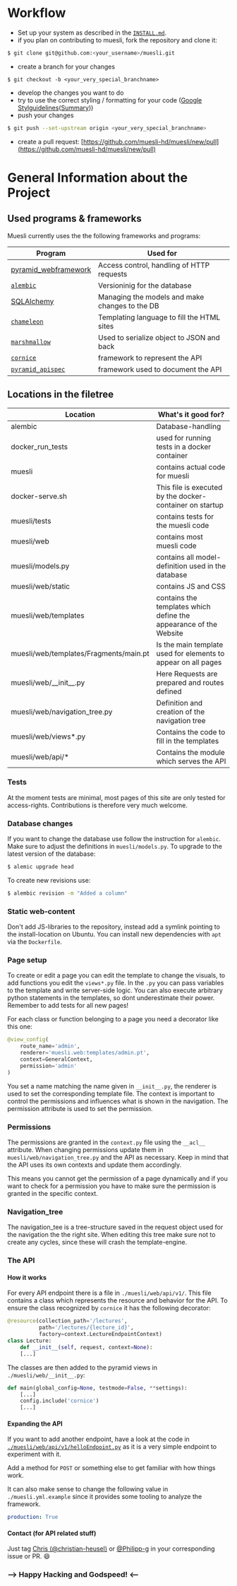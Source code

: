 # Workflow

* Set up your system as described in the [`INSTALL.md`](./INSTALL.md).
* if you plan on contributing to muesli, fork the repository and clone it:
```bash
$ git clone git@github.com:<your_username>/muesli.git
```
* create a branch for your changes
```
$ git checkout -b <your_very_special_branchname>
```
* develop the changes you want to do
* try to use the correct styling / formatting for your code ([Google Stylguidelines](https://github.com/google/styleguide/blob/gh-pages/pyguide.md)([Summary](https://github.com/christian-heusel/google_python_styleguidelines/blob/master/README.md)))
* push your changes
```bash
$ git push --set-upstream origin <your_very_special_branchname>
```
* create a pull request: [https://github.com/muesli-hd/muesli/new/pull](https://github.com/muesli-hd/muesli/new/pull)

# General Information about the Project

## Used programs & frameworks

Muesli currently uses the the following frameworks and programs:

| Program                                                               | Used for                                       |
|-----------------------------------------------------------------------|------------------------------------------------|
| [pyramid_webframework](https://trypyramid.com/documentation.html)     | Access control, handling of HTTP requests      |
| [`alembic`](https://alembic.sqlalchemy.org/en/latest/index.html)      | Versioninig for the database                   |
| [SQLAlchemy](https://www.sqlalchemy.org/)                             | Managing the models and make changes to the DB |
| [`chameleon`](https://chameleon.readthedocs.io/en/latest/index.html)  | Templating language to fill the HTML sites     |
| [`marshmallow`](https://marshmallow.readthedocs.io/en/3.0/index.html) | Used to serialize object to JSON and back      |
| [`cornice`](https://cornice.readthedocs.io/en/latest/index.html)      | framework to represent the API                 |
| [`pyramid_apispec`](https://github.com/ergo/pyramid_apispec/)         | framework used to document the API             |

## Locations in the filetree

| Location                               | What's it good for?                                               |
|----------------------------------------|-------------------------------------------------------------------|
| alembic                                | Database-handling                                                 |
| docker\_run\_tests                     | used for running tests in a docker container                      |
| muesli                                 | contains actual code for muesli                                   |
| docker-serve.sh                        | This file is executed by the docker-container on startup          |
| muesli/tests                           | contains tests for the muesli code                                |
| muesli/web                             | contains most muesli code                                         |
| muesli/models.py                       | contains all model-definition used in the database                |
| muesli/web/static                      | contains JS and CSS                                               |
| muesli/web/templates                   | contains the templates which define the appearance of the Website |
| muesli/web/templates/Fragments/main.pt | Is the main template used for elements to appear on all pages     |
| muesli/web/\_\_init\_\_.py             | Here Requests are prepared and routes defined                     |
| muesli/web/navigation\_tree.py         | Definition and creation of the navigation tree                    |
| muesli/web/views\*.py                  | Contains the code to fill in the templates                        |
| muesli/web/api/\*                      | Contains the module which serves the API                          |

### Tests

At the moment tests are minimal, most pages of this site are only tested for
access-rights. Contributions is therefore very much welcome.

### Database changes

If you want to change the database use follow the instruction for `alembic`. Make
sure to adjust the definitions in `muesli/models.py`.
To upgrade to the latest version of the database:
```bash
$ alemic upgrade head
```
To create new revisions use:
```bash
$ alembic revision -m "Added a column"
```

### Static web-content

Don't add JS-libraries to the repository, instead add a symlink pointing to the
install-location on Ubuntu. You can install new dependencies with `apt` via the
`Dockerfile`.

### Page setup

To create or edit a page you can edit the template to change the visuals, to add
functions you edit the `views*.py` file. In the `.py` you can pass variables
to the template and write server-side logic.
You can also execute arbitrary python statements in the templates,
so dont underestimate their power.
Remember to add tests for all new pages!

For each class or function belonging to a page you need a decorator like this
one:

```python
@view_config(
    route_name='admin',
    renderer='muesli.web:templates/admin.pt',
    context=GeneralContext,
    permission='admin'
)
```

You set a name matching the name given in `__init__.py`, the renderer is used
to set the corresponding template file. The context is important to control the
permissions and influences what is shown in the navigation. The permission
attribute is used to set the permission.

### Permissions

The permissions are granted in the `context.py` file using the `__acl__` attribute.
When changing permissions update them in `muesli/web/navigation_tree.py` and the API as
necessary. Keep in mind that the API uses its own contexts and update them accordingly.

This means you cannot get the permission of a page dynamically and if you want
to check for a permission you have to make sure the permission is granted in the
specific context.

### Navigation\_tree

The navigation\_tee is a tree-structure saved in the request object used for the
navigation the the right site. When editing this tree make sure not to create
any cycles, since these will crash the template-engine.

### The API

#### How it works

For every API endpoint there is a file in `./muesli/web/api/v1/`.
This file contains a class which represents the resource and behavior for the API.
To ensure the class recognized by `cornice` it has the following decorator:

```python
@resource(collection_path='/lectures',
          path='/lectures/{lecture_id}',
          factory=context.LectureEndpointContext)
class Lecture:
    def __init__(self, request, context=None):
    [...]
```

The classes are then added to the pyramid views in `./muesli/web/__init__.py`:
```python
def main(global_config=None, testmode=False, **settings):
    [...]
    config.include('cornice')
    [...]
```

#### Expanding the API

If you want to add another endpoint, have a look at the code in
[`./muesli/web/api/v1/helloEndpoint.py`](./muesli/web/api/v1/helloEndpoint.py)
as it is a very simple endpoint to experiment with it.

Add a method for `POST` or something else to get familiar with how things work.

It can also make sense to change the following value in `./muesli.yml.example` 
since it provides some tooling to analyze the framework.
```yaml
production: True
```

#### Contact (for API related stuff)

Just tag [Chris (@christian-heusel)](https://github.com/christian-heusel) or [@Philipp-g](https://github.com/Philipp-g) in your corresponding issue or PR. :smile:


### --> Happy Hacking and Godspeed! <--
